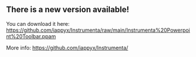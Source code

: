 ## There is a new version available!

You can download it here: https://github.com/iappyx/Instrumenta/raw/main/Instrumenta%20Powerpoint%20Toolbar.ppam

More info: https://github.com/iappyx/Instrumenta/